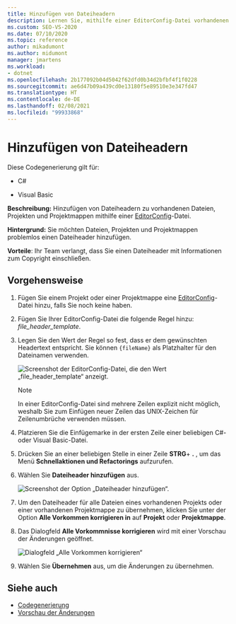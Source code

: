 ```yaml
---
title: Hinzufügen von Dateiheadern
description: Lernen Sie, mithilfe einer EditorConfig-Datei vorhandenen Dateien, Projekten und Projektmappen Dateiheader hinzuzufügen.
ms.custom: SEO-VS-2020
ms.date: 07/10/2020
ms.topic: reference
author: mikadumont
ms.author: midumont
manager: jmartens
ms.workload:
- dotnet
ms.openlocfilehash: 2b177092b04d5042f62dfd0b34d2bfbf4f1f0228
ms.sourcegitcommit: ae6d47b09a439cd0e13180f5e89510e3e347fd47
ms.translationtype: HT
ms.contentlocale: de-DE
ms.lasthandoff: 02/08/2021
ms.locfileid: "99933868"
---
```

# <a name="add-file-header"></a>Hinzufügen von Dateiheadern

Diese Codegenerierung gilt für:

- C#

- Visual Basic

**Beschreibung:** Hinzufügen von Dateiheadern zu vorhandenen Dateien, Projekten und Projektmappen mithilfe einer [EditorConfig](../create-portable-custom-editor-options.md#add-an-editorconfig-file-to-a-project)-Datei.

**Hintergrund:** Sie möchten Dateien, Projekten und Projektmappen problemlos einen Dateiheader hinzufügen.

**Vorteile**: Ihr Team verlangt, dass Sie einen Dateiheader mit Informationen zum Copyright einschließen. 

## <a name="how-to"></a>Vorgehensweise

1. Fügen Sie einem Projekt oder einer Projektmappe eine [EditorConfig](../create-portable-custom-editor-options.md#add-an-editorconfig-file-to-a-project)-Datei hinzu, falls Sie noch keine haben.

2. Fügen Sie Ihrer EditorConfig-Datei die folgende Regel hinzu: *file_header_template*.

3. Legen Sie den Wert der Regel so fest, dass er dem gewünschten Headertext entspricht. Sie können `{fileName}` als Platzhalter für den Dateinamen verwenden.

    ![Screenshot der EditorConfig-Datei, die den Wert „file_header_template“ anzeigt.](media/add-file-header-rule.png)

    > [!NOTE]
    > In einer EditorConfig-Datei sind mehrere Zeilen explizit nicht möglich, weshalb Sie zum Einfügen neuer Zeilen das UNIX-Zeichen für Zeilenumbrüche verwenden müssen.

4. Platzieren Sie die Einfügemarke in der ersten Zeile einer beliebigen C#- oder Visual Basic-Datei.

5. Drücken Sie an einer beliebigen Stelle in einer Zeile **STRG**+ **.** , um das Menü **Schnellaktionen und Refactorings** aufzurufen.

6. Wählen Sie **Dateiheader hinzufügen** aus. 

    ![Screenshot der Option „Dateiheader hinzufügen“.](media/add-file-header.png)

7. Um den Dateiheader für alle Dateien eines vorhandenen Projekts oder einer vorhandenen Projektmappe zu übernehmen, klicken Sie unter der Option **Alle Vorkommen korrigieren in** auf **Projekt** oder **Projektmappe**.

8. Das Dialogfeld **Alle Vorkommnisse korrigieren** wird mit einer Vorschau der Änderungen geöffnet.

    ![Dialogfeld „Alle Vorkommen korrigieren“](media/file-header-preview-changes.png)

8. Wählen Sie **Übernehmen** aus, um die Änderungen zu übernehmen.

## <a name="see-also"></a>Siehe auch

- [Codegenerierung](../code-generation-in-visual-studio.md)
- [Vorschau der Änderungen](../../ide/preview-changes.md)